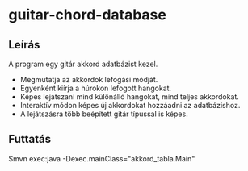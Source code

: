 guitar-chord-database
=====================

Leírás
------
A program egy gitár akkord adatbázist kezel.

- Megmutatja az akkordok lefogási módját.
- Egyenként kiírja a húrokon lefogott hangokat.
- Képes lejátszani mind különálló hangokat, mind teljes akkordokat.
- Interaktív módon képes új akkordokat hozzáadni az adatbázishoz.
- A lejátszásra több beépített gitár típussal is képes.


Futtatás
--------
$mvn exec:java -Dexec.mainClass="akkord_tabla.Main"
